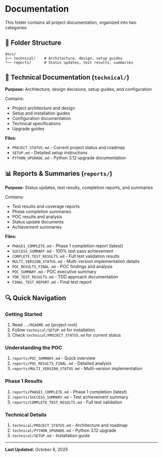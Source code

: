 # Documentation

This folder contains all project documentation, organized into two categories:

## 📁 Folder Structure

```
docs/
├── technical/    # Architecture, design, setup guides
└── reports/      # Status updates, test results, summaries
```

## 📐 Technical Documentation (`technical/`)

**Purpose:** Architecture, design decisions, setup guides, and configuration

Contains:
- Project architecture and design
- Setup and installation guides
- Configuration documentation
- Technical specifications
- Upgrade guides

**Files:**
- `PROJECT_STATUS.md` - Current project status and roadmap
- `SETUP.md` - Detailed setup instructions
- `PYTHON_UPGRADE.md` - Python 3.12 upgrade documentation

## 📊 Reports & Summaries (`reports/`)

**Purpose:** Status updates, test results, completion reports, and summaries

Contains:
- Test results and coverage reports
- Phase completion summaries
- POC results and analysis
- Status update documents
- Achievement summaries

**Files:**
- `PHASE1_COMPLETE.md` - Phase 1 completion report (latest)
- `SUCCESS_SUMMARY.md` - 100% test pass achievement
- `COMPLETE_TEST_RESULTS.md` - Full test validation results
- `MULTI_VERSION_STATUS.md` - Multi-version implementation details
- `POC_RESULTS_FINAL.md` - POC findings and analysis
- `POC_SUMMARY.md` - POC executive summary
- `TDD_TEST_RESULTS.md` - TDD approach documentation
- `FINAL_TEST_REPORT.md` - Final test report

## 🔍 Quick Navigation

### Getting Started
1. Read `../README.md` (project root)
2. Follow `technical/SETUP.md` for installation
3. Check `technical/PROJECT_STATUS.md` for current status

### Understanding the POC
1. `reports/POC_SUMMARY.md` - Quick overview
2. `reports/POC_RESULTS_FINAL.md` - Detailed analysis
3. `reports/MULTI_VERSION_STATUS.md` - Multi-version implementation

### Phase 1 Results
1. `reports/PHASE1_COMPLETE.md` - Phase 1 completion (latest)
2. `reports/SUCCESS_SUMMARY.md` - Test achievement summary
3. `reports/COMPLETE_TEST_RESULTS.md` - Full test validation

### Technical Details
1. `technical/PROJECT_STATUS.md` - Architecture and roadmap
2. `technical/PYTHON_UPGRADE.md` - Python 3.12 upgrade
3. `technical/SETUP.md` - Installation guide

---

**Last Updated:** October 8, 2025
